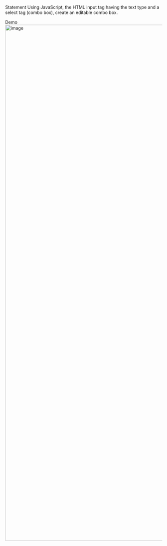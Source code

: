 Statement
Using JavaScript, the HTML input tag having the text type and a select tag (combo box), create an editable combo box.

Demo
<img width="1654" alt="image" src="https://user-images.githubusercontent.com/70195365/161967598-0619fcca-839e-4248-bc6d-0647dcfe189f.png">
